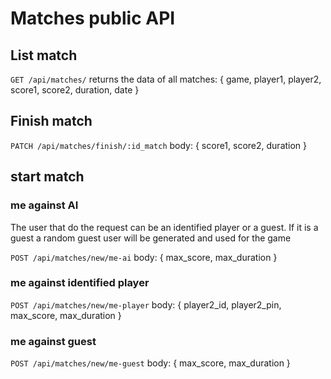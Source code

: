 # Matches public API 

## List match
`GET /api/matches/`
returns the data of all matches:
{
	game,
	player1,
	player2,
	score1,
	score2,
	duration,
	date
}

## Finish match
`PATCH /api/matches/finish/:id_match`
body:
{
	score1,
	score2,
	duration
}


## start match
### me against AI
The user that do the request can be an identified player or a guest. If it is a guest a random guest user will be generated and used for the game

`POST /api/matches/new/me-ai`
body:
{
	max_score,
	max_duration
}
### me against identified player
`POST /api/matches/new/me-player`
body:
{
	player2_id,
	player2_pin,
	max_score,
	max_duration
}
### me against guest
`POST /api/matches/new/me-guest`
body:
{
	max_score,
	max_duration
}